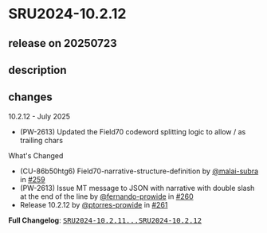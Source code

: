 # SRU2024-10.2.12

## release on 20250723
## description
## changes
10.2.12 - July 2025

* (PW-2613) Updated the Field70 codeword splitting logic to allow / as trailing chars

What's Changed

* (CU-86b50htg6) Field70-narrative-structure-definition by <a class="user-mention notranslate" data-hovercard-type="user" data-hovercard-url="/users/malai-subra/hovercard" data-octo-click="hovercard-link-click" data-octo-dimensions="link_type:self" href="https://github.com/malai-subra">@malai-subra</a> in <a class="issue-link js-issue-link" data-error-text="Failed to load title" data-id="3242544294" data-permission-text="Title is private" data-url="https://github.com/prowide/prowide-core/issues/259" data-hovercard-type="pull_request" data-hovercard-url="/prowide/prowide-core/pull/259/hovercard" href="https://github.com/prowide/prowide-core/pull/259">#259</a>
* (PW-2613) Issue MT message to JSON with narrative with double slash at the end of the line by <a class="user-mention notranslate" data-hovercard-type="user" data-hovercard-url="/users/fernando-prowide/hovercard" data-octo-click="hovercard-link-click" data-octo-dimensions="link_type:self" href="https://github.com/fernando-prowide">@fernando-prowide</a> in <a class="issue-link js-issue-link" data-error-text="Failed to load title" data-id="3255635596" data-permission-text="Title is private" data-url="https://github.com/prowide/prowide-core/issues/260" data-hovercard-type="pull_request" data-hovercard-url="/prowide/prowide-core/pull/260/hovercard" href="https://github.com/prowide/prowide-core/pull/260">#260</a>
* Release 10.2.12 by <a class="user-mention notranslate" data-hovercard-type="user" data-hovercard-url="/users/ptorres-prowide/hovercard" data-octo-click="hovercard-link-click" data-octo-dimensions="link_type:self" href="https://github.com/ptorres-prowide">@ptorres-prowide</a> in <a class="issue-link js-issue-link" data-error-text="Failed to load title" data-id="3257797625" data-permission-text="Title is private" data-url="https://github.com/prowide/prowide-core/issues/261" data-hovercard-type="pull_request" data-hovercard-url="/prowide/prowide-core/pull/261/hovercard" href="https://github.com/prowide/prowide-core/pull/261">#261</a>

<strong>Full Changelog</strong>: <a class="commit-link" href="https://github.com/prowide/prowide-core/compare/SRU2024-10.2.11...SRU2024-10.2.12"><tt>SRU2024-10.2.11...SRU2024-10.2.12</tt></a>

